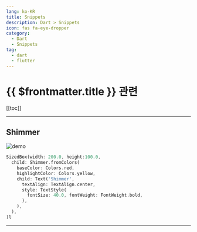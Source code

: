 ```yaml
---
lang: ko-KR
title: Snippets
description: Dart > Snippets
icon: fas fa-eye-dropper
category:
  - Dart
  - Snippets
tag: 
  - dart
  - flutter
---
```


# {{ $frontmatter.title }} 관련

[[toc]]

---

## Shimmer

![demo](https://github.com/hnvn/flutter_shimmer/blob/master/screenshots/loading_list.gif?raw=true)

```dart
SizedBox(width: 200.0, height:100.0, 
  child: Shimmer.fromColors(
    baseColor: Colors.red,
    highlightColor: Colors.yellow,
    child: Text('Shimmer', 
      textAlign: TextAlign.center,
      style: TextStyle(
        fontSize: 40.0, fontWeight: FontWeight.bold,
      ),
    ),
  ),
)l
```

---

<TagLinks />
